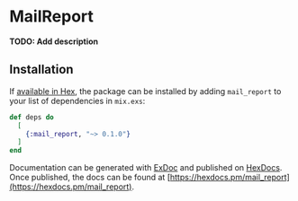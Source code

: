 # MailReport

**TODO: Add description**

## Installation

If [available in Hex](https://hex.pm/docs/publish), the package can be installed
by adding `mail_report` to your list of dependencies in `mix.exs`:

```elixir
def deps do
  [
    {:mail_report, "~> 0.1.0"}
  ]
end
```

Documentation can be generated with [ExDoc](https://github.com/elixir-lang/ex_doc)
and published on [HexDocs](https://hexdocs.pm). Once published, the docs can
be found at [https://hexdocs.pm/mail_report](https://hexdocs.pm/mail_report).

